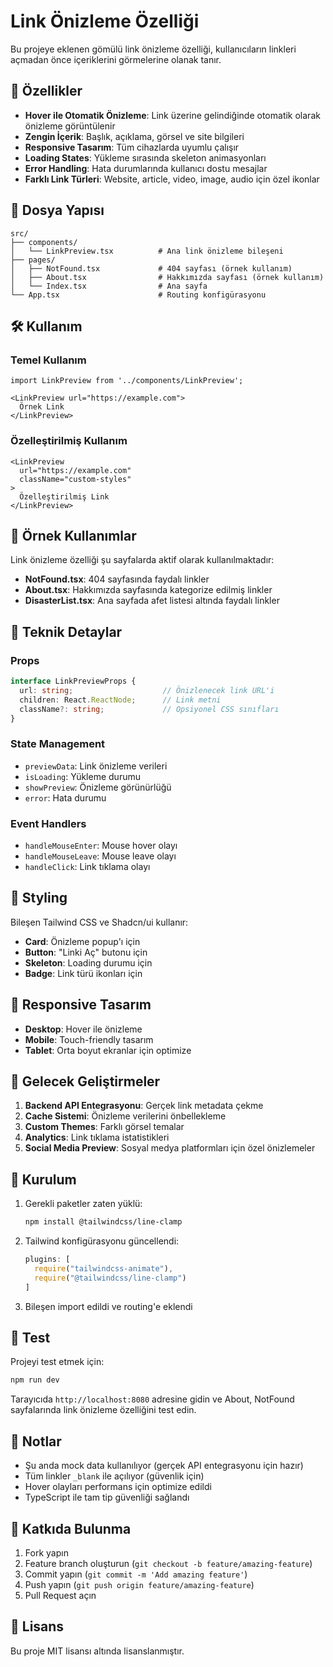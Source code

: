 # Link Önizleme Özelliği

Bu projeye eklenen gömülü link önizleme özelliği, kullanıcıların linkleri açmadan önce içeriklerini görmelerine olanak tanır.

## 🚀 Özellikler

- **Hover ile Otomatik Önizleme**: Link üzerine gelindiğinde otomatik olarak önizleme görüntülenir
- **Zengin İçerik**: Başlık, açıklama, görsel ve site bilgileri
- **Responsive Tasarım**: Tüm cihazlarda uyumlu çalışır
- **Loading States**: Yükleme sırasında skeleton animasyonları
- **Error Handling**: Hata durumlarında kullanıcı dostu mesajlar
- **Farklı Link Türleri**: Website, article, video, image, audio için özel ikonlar

## 📁 Dosya Yapısı

```
src/
├── components/
│   └── LinkPreview.tsx          # Ana link önizleme bileşeni
├── pages/
│   ├── NotFound.tsx             # 404 sayfası (örnek kullanım)
│   ├── About.tsx                # Hakkımızda sayfası (örnek kullanım)
│   └── Index.tsx                # Ana sayfa
└── App.tsx                      # Routing konfigürasyonu
```

## 🛠️ Kullanım

### Temel Kullanım

```tsx
import LinkPreview from '../components/LinkPreview';

<LinkPreview url="https://example.com">
  Örnek Link
</LinkPreview>
```

### Özelleştirilmiş Kullanım

```tsx
<LinkPreview 
  url="https://example.com" 
  className="custom-styles"
>
  Özelleştirilmiş Link
</LinkPreview>
```

## 🎯 Örnek Kullanımlar

Link önizleme özelliği şu sayfalarda aktif olarak kullanılmaktadır:

- **NotFound.tsx**: 404 sayfasında faydalı linkler
- **About.tsx**: Hakkımızda sayfasında kategorize edilmiş linkler  
- **DisasterList.tsx**: Ana sayfada afet listesi altında faydalı linkler

## 🔧 Teknik Detaylar

### Props

```typescript
interface LinkPreviewProps {
  url: string;                    // Önizlenecek link URL'i
  children: React.ReactNode;      // Link metni
  className?: string;             // Opsiyonel CSS sınıfları
}
```

### State Management

- `previewData`: Link önizleme verileri
- `isLoading`: Yükleme durumu
- `showPreview`: Önizleme görünürlüğü
- `error`: Hata durumu

### Event Handlers

- `handleMouseEnter`: Mouse hover olayı
- `handleMouseLeave`: Mouse leave olayı
- `handleClick`: Link tıklama olayı

## 🎨 Styling

Bileşen Tailwind CSS ve Shadcn/ui kullanır:

- **Card**: Önizleme popup'ı için
- **Button**: "Linki Aç" butonu için
- **Skeleton**: Loading durumu için
- **Badge**: Link türü ikonları için

## 📱 Responsive Tasarım

- **Desktop**: Hover ile önizleme
- **Mobile**: Touch-friendly tasarım
- **Tablet**: Orta boyut ekranlar için optimize

## 🔮 Gelecek Geliştirmeler

1. **Backend API Entegrasyonu**: Gerçek link metadata çekme
2. **Cache Sistemi**: Önizleme verilerini önbellekleme
3. **Custom Themes**: Farklı görsel temalar
4. **Analytics**: Link tıklama istatistikleri
5. **Social Media Preview**: Sosyal medya platformları için özel önizlemeler

## 🚦 Kurulum

1. Gerekli paketler zaten yüklü:
   ```bash
   npm install @tailwindcss/line-clamp
   ```

2. Tailwind konfigürasyonu güncellendi:
   ```typescript
   plugins: [
     require("tailwindcss-animate"),
     require("@tailwindcss/line-clamp")
   ]
   ```

3. Bileşen import edildi ve routing'e eklendi

## 🧪 Test

Projeyi test etmek için:

```bash
npm run dev
```

Tarayıcıda `http://localhost:8080` adresine gidin ve About, NotFound sayfalarında link önizleme özelliğini test edin.

## 📝 Notlar

- Şu anda mock data kullanılıyor (gerçek API entegrasyonu için hazır)
- Tüm linkler `_blank` ile açılıyor (güvenlik için)
- Hover olayları performans için optimize edildi
- TypeScript ile tam tip güvenliği sağlandı

## 🤝 Katkıda Bulunma

1. Fork yapın
2. Feature branch oluşturun (`git checkout -b feature/amazing-feature`)
3. Commit yapın (`git commit -m 'Add amazing feature'`)
4. Push yapın (`git push origin feature/amazing-feature`)
5. Pull Request açın

## 📄 Lisans

Bu proje MIT lisansı altında lisanslanmıştır.
